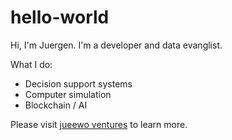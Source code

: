 # hello-world

Hi, I'm Juergen.
I'm a developer and data evanglist. 

What I do:
* Decision support systems
* Computer simulation
* Blockchain / AI 

Please visit [jueewo ventures](jueewo.com) to learn more.
